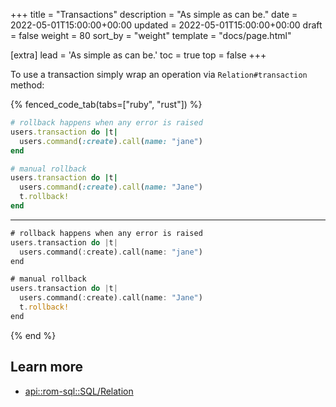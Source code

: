 +++
title = "Transactions"
description = "As simple as can be."
date = 2022-05-01T15:00:00+00:00
updated = 2022-05-01T15:00:00+00:00
draft = false
weight = 80
sort_by = "weight"
template = "docs/page.html"

[extra]
lead = 'As simple as can be.'
toc = true
top = false
+++


To use a transaction simply wrap an operation via `Relation#transaction` method:

{% fenced_code_tab(tabs=["ruby", "rust"]) %}

```ruby
# rollback happens when any error is raised
users.transaction do |t|
  users.command(:create).call(name: "jane")
end

# manual rollback
users.transaction do |t|
  users.command(:create).call(name: "Jane")
  t.rollback!
end
```

---

```rust
# rollback happens when any error is raised
users.transaction do |t|
  users.command(:create).call(name: "jane")
end

# manual rollback
users.transaction do |t|
  users.command(:create).call(name: "Jane")
  t.rollback!
end
```

{% end %}

## Learn more

* [api::rom-sql::SQL/Relation]( transaction)
